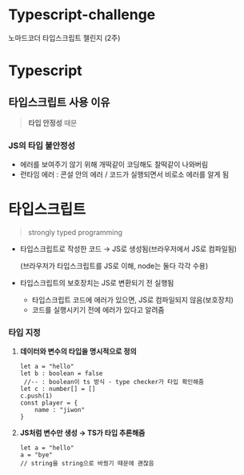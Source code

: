 # Typescript-challenge
노마드코더 타입스크립트 챌린지 (2주)
# Typescript

## 타입스크립트 사용 이유

> **타입 안정성** 때문
> 

### JS의 타입 불안정성

- 에러를 보여주기 않기 위해 개떡같이 코딩해도 찰떡같이 나와버림
- 런타임 에러 : 콘설 안의 에러 / 코드가 실행되면서 비로소 에러를 알게 됨

# 타입스크립트

> strongly typed programming
> 
- 타입스크립트로 작성한 코드 → JS로 생성됨(브라우저에서 JS로 컴파일됨)
    
    (브라우저가 타입스크립트를 JS로 이해, node는 둘다 각각 수용)
    
- 타입스크립트의 보호장치는 JS로 변환되기 전 실행됨
    - 타입스크립트 코드에 에러가 있으면, JS로 컴파일되지 않음(보호장치)
    - 코드를 실행시키기 전에 에러가 있다고 알려줌

### 타입 지정

1. **데이터와 변수의 타입을 명시적으로 정의**
    
    ```tsx
    let a = "hello"
    let b : boolean = false
     //-- : boolean이 ts 방식 - type checker가 타입 확인해줌 
    let c : number[] = []
    c.push(1)
    const player = {
    	name : "jiwon"
    }
    ```
    
2. **JS처럼 변수만 생성 → TS가 타입 추론해줌**
    
    ```tsx
    let a = "hello"
    a = "bye"
    // string을 string으로 바꿨기 때문에 괜찮음 
    ```